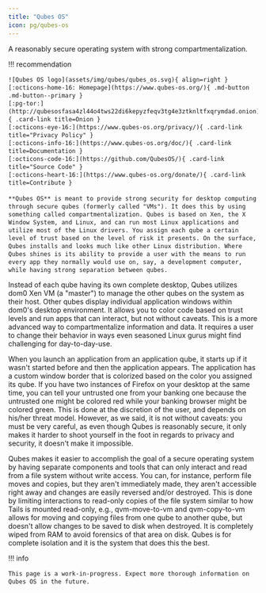```yaml
---
title: "Qubes OS"
icon: pg/qubes-os
---
```

A reasonably secure operating system with strong compartmentalization.

!!! recommendation

    ![Qubes OS logo](assets/img/qubes/qubes_os.svg){ align=right }
    [:octicons-home-16: Homepage](https://www.qubes-os.org/){ .md-button .md-button--primary }
    [:pg-tor:](http://qubesosfasa4zl44o4tws22di6kepyzfeqv3tg4e3ztknltfxqrymdad.onion){ .card-link title=Onion }
    [:octicons-eye-16:](https://www.qubes-os.org/privacy/){ .card-link title="Privacy Policy" }
    [:octicons-info-16:](https://www.qubes-os.org/doc/){ .card-link title=Documentation }
    [:octicons-code-16:](https://github.com/QubesOS/){ .card-link title="Source Code" }
    [:octicons-heart-16:](https://www.qubes-os.org/donate/){ .card-link title=Contribute }

    **Qubes OS** is meant to provide strong security for desktop computing through secure qubes (formerly called "VMs"). It does this by using something called compartmentalization. Qubes is based on Xen, the X Window System, and Linux, and can run most Linux applications and utilize most of the Linux drivers. You assign each qube a certain level of trust based on the level of risk it presents. On the surface, Qubes installs and looks much like other Linux distribution. Where Qubes shines is its ability to provide a user with the means to run every app they normally would use on, say, a development computer, while having strong separation between qubes.

Instead of each qube having its own complete desktop, Qubes utilizes dom0 Xen VM (a "master") to manage the other qubes on the system as their host. Other qubes display individual application windows within dom0's desktop environment. It allows you to color code based on trust levels and run apps that can interact, but not without caveats. This is a more advanced way to compartmentalize information and data. It requires a user to change their behavior in ways even seasoned Linux gurus might find challenging for day-to-day-use.

When you launch an application from an application qube, it starts up if it wasn't started before and then the application appears. The application has a custom window border that is colorized based on the color you assigned its qube. If you have two instances of Firefox on your desktop at the same time, you can tell your untrusted one from your banking one because the untrusted one might be colored red while your banking browser might be colored green. This is done at the discretion of the user, and depends on his/her threat model. However, as we said, it is not without caveats: you must be very careful, as even though Qubes is reasonably secure, it only makes it harder to shoot yourself in the foot in regards to privacy and security, it doesn't make it impossible.

Qubes makes it easier to accomplish the goal of a secure operating system by having separate components and tools that can only interact and read from a file system without write access. You can, for instance, perform file moves and copies, but they aren't immediately made, they aren't accessible right away and changes are easily reversed and/or destroyed. This is done by limiting interactions to read-only copies of the file system similar to how Tails is mounted read-only, e.g., qvm-move-to-vm and qvm-copy-to-vm allows for moving and copying files from one qube to another qube, but doesn't allow changes to be saved to disk when destroyed. It is completely wiped from RAM to avoid forensics of that area on disk. Qubes is for complete isolation and it is the system that does this the best.

!!! info

    This page is a work-in-progress. Expect more thorough information on Qubes OS in the future.